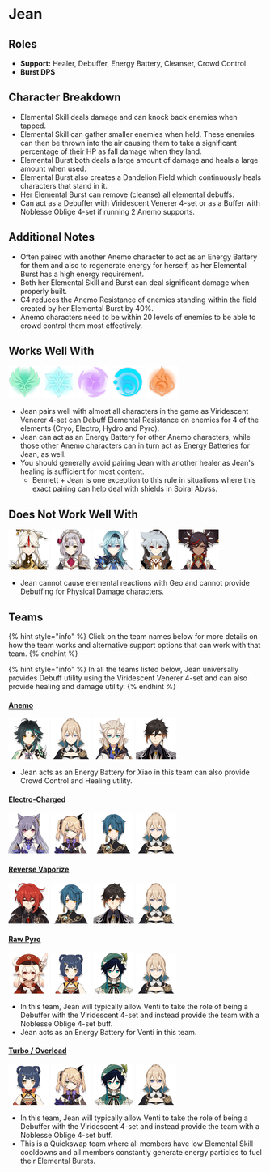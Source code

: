 # Jean

## Roles

* **Support:** Healer, Debuffer, Energy Battery, Cleanser, Crowd Control
* **Burst DPS**

## Character Breakdown

* Elemental Skill deals damage and can knock back enemies when tapped. 
* Elemental Skill can gather smaller enemies when held. These enemies can then be thrown into the air causing them to take a significant percentage of their HP as fall damage when they land.
* Elemental Burst both deals a large amount of damage and heals a large amount when used.
* Elemental Burst also creates a Dandelion Field which continuously heals characters that stand in it.
* Her Elemental Burst can remove \(cleanse\) all elemental debuffs.
* Can act as a Debuffer with Viridescent Venerer 4-set or as a Buffer with Noblesse Oblige 4-set if running 2 Anemo supports.

## **Additional Notes**

* Often paired with another Anemo character to act as an Energy Battery for them and also to regenerate energy for herself, as her Elemental Burst has a high energy requirement.
* Both her Elemental Skill and Burst can deal significant damage when properly built.
* C4 reduces the Anemo Resistance of enemies standing within the field created by her Elemental Burst by 40%.
* Anemo characters need to be within 20 levels of enemies to be able to crowd control them most effectively.

## Works Well With

  ![](../../.gitbook/assets/element_anemo.webp) ![](../../.gitbook/assets/element_cryo.webp) ![](../../.gitbook/assets/element_electro.webp) ![](../../.gitbook/assets/element_hydro.webp) ![](../../.gitbook/assets/element_pyro.webp) 

* Jean pairs well with almost all characters in the game as Viridescent Venerer 4-set can Debuff Elemental Resistance on enemies for 4 of the elements \(Cryo, Electro, Hydro and Pyro\).
* Jean can act as an Energy Battery for other Anemo characters, while those other Anemo characters can in turn act as Energy Batteries for Jean, as well.
* You should generally avoid pairing Jean with another healer as Jean's healing is sufficient for most content.
  * Bennett + Jean is one exception to this rule in situations where this exact pairing can help deal with shields in Spiral Abyss.

## Does Not Work Well With

 ![](../../.gitbook/assets/ui_avataricon_ningguang.png) ![](../../.gitbook/assets/ui_avataricon_noelle.png) ![](../../.gitbook/assets/ui_avataricon_eula.png) ![](../../.gitbook/assets/ui_avataricon_razor.png) ![](../../.gitbook/assets/ui_avataricon_xinyan.png) 

* Jean cannot cause elemental reactions with Geo and cannot provide Debuffing for Physical Damage characters.

## Teams

{% hint style="info" %}
Click on the team names below for more details on how the team works and alternative support options that can work with that team.
{% endhint %}

{% hint style="info" %}
In all the teams listed below, Jean universally provides Debuff utility using the Viridescent Venerer 4-set and can also provide healing and damage utility.
{% endhint %}

#### [Anemo](./)

![](../../.gitbook/assets/ui_avataricon_xiao.png) ![](../../.gitbook/assets/ui_avataricon_jean.png) ![](../../.gitbook/assets/ui_avataricon_albedo.png) ![](../../.gitbook/assets/ui_avataricon_zhongli.png) 

* Jean acts as an Energy Battery for Xiao in this team can also provide Crowd Control and Healing utility.

#### [Electro-Charged](../../teams/electro-charged.md)

![](../../.gitbook/assets/ui_avataricon_keqing.png) ![](../../.gitbook/assets/ui_avataricon_fischl.png) ![](../../.gitbook/assets/ui_avataricon_xingqiu.png) ![](../../.gitbook/assets/ui_avataricon_jean.png) 

#### [Reverse Vaporize](../../teams/reverse-vaporize.md)

![](../../.gitbook/assets/ui_avataricon_diluc.png) ![](../../.gitbook/assets/ui_avataricon_xingqiu.png) ![](../../.gitbook/assets/ui_avataricon_zhongli.png) ![](../../.gitbook/assets/ui_avataricon_jean.png) 

#### [Raw Pyro](../../teams/pure-pyro.md)

![](../../.gitbook/assets/ui_avataricon_klee.png) ![](../../.gitbook/assets/ui_avataricon_xiangling.png) ![](../../.gitbook/assets/ui_avataricon_venti.png) ![](../../.gitbook/assets/ui_avataricon_jean.png) 

* In this team, Jean will typically allow Venti to take the role of being a Debuffer with the Viridescent 4-set and instead provide the team with a Noblesse Oblige 4-set buff.
* Jean acts as an Energy Battery for Venti in this team.

#### [Turbo / Overload](../../teams/overload.md)

![](../../.gitbook/assets/ui_avataricon_xiangling.png) ![](../../.gitbook/assets/ui_avataricon_fischl.png) ![](../../.gitbook/assets/ui_avataricon_venti.png) ![](../../.gitbook/assets/ui_avataricon_jean.png) 

* In this team, Jean will typically allow Venti to take the role of being a Debuffer with the Viridescent 4-set and instead provide the team with a Noblesse Oblige 4-set buff.
* This is a Quickswap team where all members have low Elemental Skill cooldowns and all members constantly generate energy particles to fuel their Elemental Bursts.

